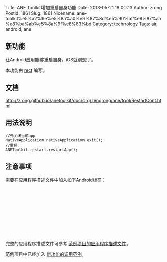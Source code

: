 Title: ANE Toolkit增加重启自身功能
Date: 2013-05-21 18:00:13
Author: zrong
Postid: 1861
Slug: 1861
Nicename: ane-toolkit%e5%a2%9e%e5%8a%a0%e9%87%8d%e5%90%af%e8%87%aa%e8%ba%ab%e5%8a%9f%e8%83%bd
Category: technology
Tags: air, android, ane

新功能
------

让Android应用能够重启自身。iOS就别想了。

本功能由 [rect](http://www.shadowkong.com/) 编写。

文档
----

<http://zrong.github.io/anetoolkit/doc/org/zengrong/ane/tool/RestartCont.html>

用法说明
--------

``` {lang="Actionscript"}
//先关闭当前app
NativeApplication.nativeApplication.exit();
//重启
ANEToolkit.restart.restartApp();
```

注意事项
--------

需要在应用程序描述文件中加入如下Android标签：

``` {lang="XML"}

        
        
        
            
                
            
        
        
        
    
```

完整的应用程序描述文件可参考
[范例项目的应用程序描述文件](https://github.com/zrong/anetoolkit/blob/master/sample/src/ANEToolkitSample-app.xml)。

范例项目中已经加入
[新功能的调用范例](https://github.com/zrong/anetoolkit/tree/master/sample)。

